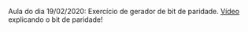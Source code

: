 Aula do dia 19/02/2020: Exercício de gerador de bit de paridade.
<a href="https://www.youtube.com/watch?v=gkZP_Y7r2ms">Vídeo</a> explicando o bit de paridade!
